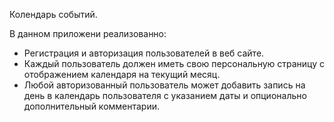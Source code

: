 Колендарь событий.

В данном приложени реализованно:
- Регистрация и авторизация пользователей в веб сайте.
- Каждый пользователь должен иметь свою персональную страницу с отображением календаря на текущий месяц.
- Любой авторизованный пользователь может добавить запись на день в календарь пользователя с указанием даты и опционально дополнительный комментарии.
